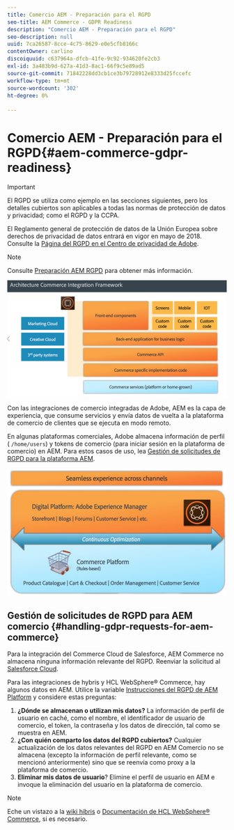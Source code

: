 ```yaml
---
title: Comercio AEM - Preparación para el RGPD
seo-title: AEM Commerce - GDPR Readiness
description: "Comercio AEM - Preparación para el RGPD"
seo-description: null
uuid: 7ca26587-8cce-4c75-8629-e0e5cfb8166c
contentOwner: carlino
discoiquuid: c637964a-dfcb-41fe-9c92-934620fe2cb3
exl-id: 3a483b9d-627a-41d3-8ac1-66f9c5e89ad5
source-git-commit: 71842228dd3cb1ce3b79728912e8333d25fccefc
workflow-type: tm+mt
source-wordcount: '302'
ht-degree: 0%

---
```


# Comercio AEM - Preparación para el RGPD{#aem-commerce-gdpr-readiness}

>[!IMPORTANT]
>
>El RGPD se utiliza como ejemplo en las secciones siguientes, pero los detalles cubiertos son aplicables a todas las normas de protección de datos y privacidad; como el RGPD y la CCPA.

El Reglamento general de protección de datos de la Unión Europea sobre derechos de privacidad de datos entrará en vigor en mayo de 2018. Consulte la [Página del RGPD en el Centro de privacidad de Adobe](https://business.adobe.com/privacy/general-data-protection-regulation.html).

>[!NOTE]
>
>Consulte [Preparación AEM RGPD](/help/managing/data-protection-and-privacy.md) para obtener más información.

![screen_shot_2018-03-22at11606](assets/screen_shot_2018-03-22at111606.jpg)

Con las integraciones de comercio integradas de Adobe, AEM es la capa de experiencia, que consume servicios y envía datos de vuelta a la plataforma de comercio de clientes que se ejecuta en modo remoto.

En algunas plataformas comerciales, Adobe almacena información de perfil ( `/home/users`) y tokens de comercio (para iniciar sesión en la plataforma de comercio) en AEM. Para estos casos de uso, lea [Gestión de solicitudes de RGPD para la plataforma AEM](/help/sites-administering/handling-gdpr-requests-for-aem-platform.md).

![screen_shot_2018-03-22at11621](assets/screen_shot_2018-03-22at111621.jpg)

## Gestión de solicitudes de RGPD para AEM comercio {#handling-gdpr-requests-for-aem-commerce}

Para la integración del Commerce Cloud de Salesforce, AEM Commerce no almacena ninguna información relevante del RGPD. Reenviar la solicitud al [Salesforce Cloud](https://documentation.b2c.commercecloud.salesforce.com/DOC1/index.jsp).

Para las integraciones de hybris y HCL WebSphere® Commerce, hay algunos datos en AEM. Utilice la variable [Instrucciones del RGPD de AEM Platform](/help/sites-administering/handling-gdpr-requests-for-aem-platform.md) y considere estas preguntas:

1. **¿Dónde se almacenan o utilizan mis datos?** La información de perfil de usuario en caché, como el nombre, el identificador de usuario de comercio, el token, la contraseña y los datos de dirección, tal como se muestra en AEM.
1. **¿Con quién comparto los datos del RGPD cubiertos?** Cualquier actualización de los datos relevantes del RGPD en AEM Comercio no se almacena (excepto la información de perfil relevante, como se mencionó anteriormente) sino que se reenvía como proxy a la plataforma de comercio.
1. **Eliminar mis datos de usuario**? Elimine el perfil de usuario en AEM e invoque la eliminación del usuario en la plataforma de comercio.

>[!NOTE]
>
>Eche un vistazo a la [wiki hibris](https://wiki.hybris.com/) o [Documentación de HCL WebSphere® Commerce](https://help.hcltechsw.com/commerce/index.html), si es necesario.
